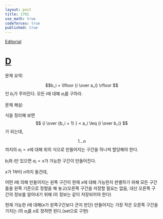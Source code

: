 ```yaml
---
layout: post
title: 1701
use_math: true
codeforces: true
published: true
---
```

[Editorial](https://codeforces.com/blog/entry/104671)
# [D](https://codeforces.com/contest/1701/problem/D)

문제 요약: 

$$b_i = \lfloor {i \over a_i} \rfloor $$인 $b_i$가 주어진다. 모든 i에 대해 $a_i$를 구하라.

문제 해설: 

식을 정리해 보면 $$ {i \over {b_i + 1} } < a_i \leq {i \over b_i} $$ 가 되는데, 

$$1 ... n$$까지의 $a_i=x$에 대해 위의 식으로 만들어지는 구간을 하나씩 할당해야 한다.

$b_i$와 $i$만 있으면 $a_i=x$가 가능한 구간이 만들어진다.

$x$가 1부터 $n$까지 돌건데, 

어떤 $i$에 의해 만들어지는 왼쪽 구간이 현재 $x$에 대해 가능한지 판별하기 위해 모든 구간들을 왼쪽 기준으로 정렬을 해 놓고(오른쪽 구간을 저장할 필요는 없음, 대신 오른쪽 구간의 정보를 알아내기 위해 i의 정보는 같이 저장되어야 한다)

현재 가능한 $i$에 대해($x$가 왼쪽구간보다 큰지 판단) 만들어지는 가장 작은 오른쪽 구간을 가지는 $i$의 $a_i$를 $x$로 정하면 된다.(set으로 구현)